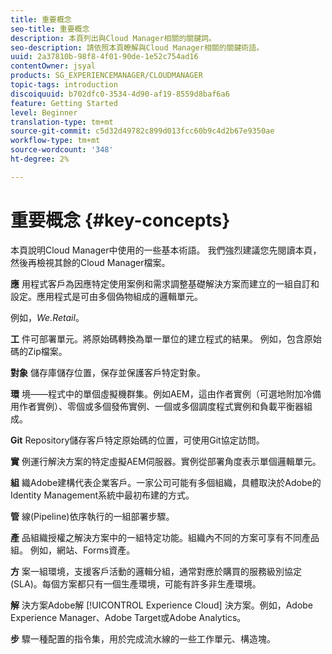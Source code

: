 ```yaml
---
title: 重要概念
seo-title: 重要概念
description: 本頁列出與Cloud Manager相關的關鍵詞。
seo-description: 請依照本頁瞭解與Cloud Manager相關的關鍵術語。
uuid: 2a37810b-98f8-4f01-90de-1e52c754ad16
contentOwner: jsyal
products: SG_EXPERIENCEMANAGER/CLOUDMANAGER
topic-tags: introduction
discoiquuid: b702dfc0-3534-4d90-af19-8559d8baf6a6
feature: Getting Started
level: Beginner
translation-type: tm+mt
source-git-commit: c5d32d49782c899d013fcc60b9c4d2b67e9350ae
workflow-type: tm+mt
source-wordcount: '348'
ht-degree: 2%

---
```



# 重要概念 {#key-concepts}

本頁說明Cloud Manager中使用的一些基本術語。 我們強烈建議您先閱讀本頁，然後再檢視其餘的Cloud Manager檔案。

**應** 用程式客戶為因應特定使用案例和需求調整基礎解決方案而建立的一組自訂和設定。應用程式是可由多個偽物組成的邏輯單元。

例如，*We.Retail*。

**工** 件可部署單元。將原始碼轉換為單一單位的建立程式的結果。 例如，包含原始碼的Zip檔案。

**對象** 儲存庫儲存位置，保存並保護客戶特定對象。

**環** 境——程式中的單個虛擬機群集。例如AEM，這由作者實例（可選地附加冷備用作者實例）、零個或多個發佈實例、一個或多個調度程式實例和負載平衡器組成。

**Git** Repository儲存客戶特定原始碼的位置，可使用Git協定訪問。

**實** 例運行解決方案的特定虛擬AEM伺服器。實例從部署角度表示單個邏輯單元。

**組** 織Adobe建構代表企業客戶。一家公司可能有多個組織，具體取決於Adobe的Identity Management系統中最初布建的方式。

**管** 線(Pipeline)依序執行的一組部署步驟。

**產** 品組織授權之解決方案中的一組特定功能。組織內不同的方案可享有不同產品組。 例如，網站、Forms資產。

**方** 案一組環境，支援客戶活動的邏輯分組，通常對應於購買的服務級別協定(SLA)。每個方案都只有一個生產環境，可能有許多非生產環境。

**解** 決方案Adobe解 [!UICONTROL Experience Cloud] 決方案。例如，Adobe Experience Manager、Adobe Target或Adobe Analytics。

**步** 驟一種配置的指令集，用於完成流水線的一些工作單元、構造塊。
